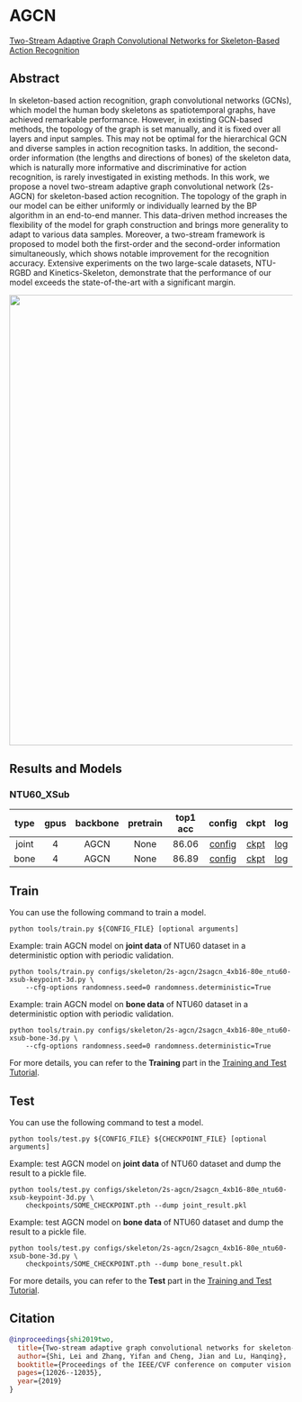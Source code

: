 # AGCN

[Two-Stream Adaptive Graph Convolutional Networks for Skeleton-Based Action Recognition](https://openaccess.thecvf.com/content_CVPR_2019/html/Shi_Two-Stream_Adaptive_Graph_Convolutional_Networks_for_Skeleton-Based_Action_Recognition_CVPR_2019_paper.html)

<!-- [ALGORITHM] -->

## Abstract

<!-- [ABSTRACT] -->

In skeleton-based action recognition, graph convolutional networks (GCNs), which model the human body skeletons as spatiotemporal graphs, have achieved remarkable performance. However, in existing GCN-based methods, the topology of the graph is set manually, and it is fixed over all layers and input samples. This may not be optimal for the hierarchical GCN and diverse samples in action recognition tasks. In addition, the second-order information (the lengths and directions of bones) of the skeleton data, which is naturally more informative and discriminative for action recognition, is rarely investigated in existing methods. In this work, we propose a novel two-stream adaptive graph convolutional network (2s-AGCN) for skeleton-based action recognition. The topology of the graph in our model can be either uniformly or individually learned by the BP algorithm in an end-to-end manner. This data-driven method increases the flexibility of the model for graph construction and brings more generality to adapt to various data samples. Moreover, a two-stream framework is proposed to model both the first-order and the second-order information simultaneously, which shows notable improvement for the recognition accuracy. Extensive experiments on the two large-scale datasets, NTU-RGBD and Kinetics-Skeleton, demonstrate that the performance of our model exceeds the state-of-the-art with a significant margin.

<!-- [IMAGE] -->

<div align=center>
<img src="https://user-images.githubusercontent.com/30782254/143212681-a676d7a0-e92b-4a8a-ad8c-c5826eb58019.png" width="800"/>
</div>

## Results and Models

### NTU60_XSub

| type  | gpus | backbone | pretrain |top1 acc |                    config                      |                     ckpt                      |                     log                      |
| :---: | :--: | :------: | :---:|:------: | :---------------------------------------------: | :-------------------------------------------: | :------------------------------------------: |
| joint |  4   |   AGCN   | None | 86.06   | [config](/configs/skeleton/2s-agcn/2sagcn_4xb16-80e_ntu60-xsub-keypoint-3d.py) | [ckpt](https://download.openmmlab.com/mmaction/v1.0/skeleton/2s-agcn/2sagcn_4xb16-80e_ntu60_xsub_keypoint-3d/2sagcn_4xb16-80e_ntu60_xsub_keypoint-3d-3bed61ba.pth) | [log](https://download.openmmlab.com/mmaction/v1.0/skeleton/2s-agcn/2sagcn_4xb16-80e_ntu60_xsub_keypoint-3d/2sagcn_4xb16-80e_ntu60_xsub_keypoint-3d.log) |
| bone  |  4   |   AGCN   |  None | 86.89   | [config](/configs/skeleton/2s-agcn/2sagcn_4xb16-80e_ntu60-xsub-bone-3d.py) | [ckpt](https://download.openmmlab.com/mmaction/v1.0/skeleton/2s-agcn/2sagcn_4xb16-80e-ntu60_xsub_bone-3d/2sagcn_4xb16-80e-ntu60_xsub_bone-3d-278b8815.pth) | [log](https://download.openmmlab.com/mmaction/v1.0/skeleton/2s-agcn/2sagcn_4xb16-80e-ntu60_xsub_bone-3d/2sagcn_4xb16-80e-ntu60_xsub_bone-3d.log) |

## Train

You can use the following command to train a model.

```shell
python tools/train.py ${CONFIG_FILE} [optional arguments]
```

Example: train AGCN model on **joint data** of NTU60 dataset in a deterministic option with periodic validation.

```shell
python tools/train.py configs/skeleton/2s-agcn/2sagcn_4xb16-80e_ntu60-xsub-keypoint-3d.py \
    --cfg-options randomness.seed=0 randomness.deterministic=True
```

Example: train AGCN model on **bone data** of NTU60 dataset in a deterministic option with periodic validation.

```shell
python tools/train.py configs/skeleton/2s-agcn/2sagcn_4xb16-80e_ntu60-xsub-bone-3d.py \
    --cfg-options randomness.seed=0 randomness.deterministic=True
```

For more details, you can refer to the **Training** part in the [Training and Test Tutorial](/docs/en/user_guides/4_train_test.md).

## Test

You can use the following command to test a model.

```shell
python tools/test.py ${CONFIG_FILE} ${CHECKPOINT_FILE} [optional arguments]
```

Example: test AGCN model on **joint data** of NTU60 dataset and dump the result to a pickle file.

```shell
python tools/test.py configs/skeleton/2s-agcn/2sagcn_4xb16-80e_ntu60-xsub-keypoint-3d.py \
    checkpoints/SOME_CHECKPOINT.pth --dump joint_result.pkl
```

Example: test AGCN model on **bone data** of NTU60 dataset and dump the result to a pickle file.

```shell
python tools/test.py configs/skeleton/2s-agcn/2sagcn_4xb16-80e_ntu60-xsub-bone-3d.py \
    checkpoints/SOME_CHECKPOINT.pth --dump bone_result.pkl
```

For more details, you can refer to the **Test** part in the [Training and Test Tutorial](/docs/en/user_guides/4_train_test.md).

## Citation

```BibTeX
@inproceedings{shi2019two,
  title={Two-stream adaptive graph convolutional networks for skeleton-based action recognition},
  author={Shi, Lei and Zhang, Yifan and Cheng, Jian and Lu, Hanqing},
  booktitle={Proceedings of the IEEE/CVF conference on computer vision and pattern recognition},
  pages={12026--12035},
  year={2019}
}
```
